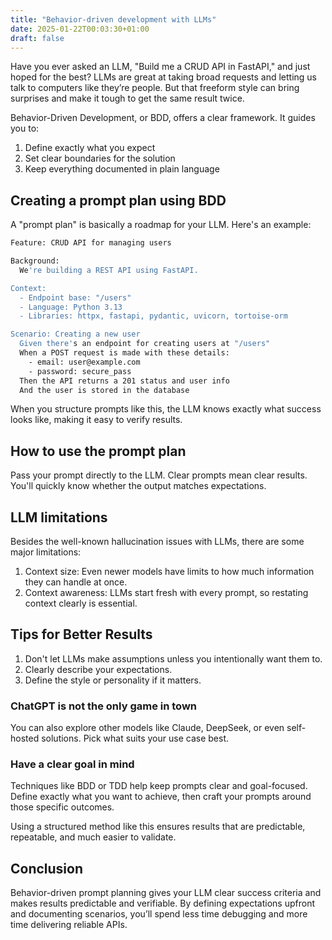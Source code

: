 ```yaml
---
title: "Behavior-driven development with LLMs"
date: 2025-01-22T00:03:30+01:00
draft: false
---
```


Have you ever asked an LLM, "Build me a CRUD API in FastAPI," and just hoped for the best? LLMs are great at taking broad requests and letting us talk to computers like they’re people. But that freeform style can bring surprises and make it tough to get the same result twice.

Behavior-Driven Development, or BDD, offers a clear framework. It guides you to:
1. Define exactly what you expect
2. Set clear boundaries for the solution
3. Keep everything documented in plain language

## Creating a prompt plan using BDD

A "prompt plan" is basically a roadmap for your LLM. Here's an example:

```bash
Feature: CRUD API for managing users

Background:
  We're building a REST API using FastAPI.

Context:
  - Endpoint base: "/users"
  - Language: Python 3.13
  - Libraries: httpx, fastapi, pydantic, uvicorn, tortoise-orm

Scenario: Creating a new user
  Given there's an endpoint for creating users at "/users"
  When a POST request is made with these details:
    - email: user@example.com
    - password: secure_pass
  Then the API returns a 201 status and user info
  And the user is stored in the database
```

When you structure prompts like this, the LLM knows exactly what success looks like, making it easy to verify results.

## How to use the prompt plan

Pass your prompt directly to the LLM. Clear prompts mean clear results. You'll quickly know whether the output matches expectations.

## LLM limitations

Besides the well-known hallucination issues with LLMs, there are some major limitations:

1. Context size: Even newer models have limits to how much information they can handle at once.
2. Context awareness: LLMs start fresh with every prompt, so restating context clearly is essential.

## Tips for Better Results

1. Don't let LLMs make assumptions unless you intentionally want them to.
2. Clearly describe your expectations.
3. Define the style or personality if it matters.

### ChatGPT is not the only game in town

You can also explore other models like Claude, DeepSeek, or even self-hosted solutions. Pick what suits your use case best.

### Have a clear goal in mind

Techniques like BDD or TDD help keep prompts clear and goal-focused. Define exactly what you want to achieve, then craft your prompts around those specific outcomes.

Using a structured method like this ensures results that are predictable, repeatable, and much easier to validate.

## Conclusion

Behavior-driven prompt planning gives your LLM clear success criteria and makes results predictable and verifiable. By defining expectations upfront and documenting scenarios, you’ll spend less time debugging and more time delivering reliable APIs.